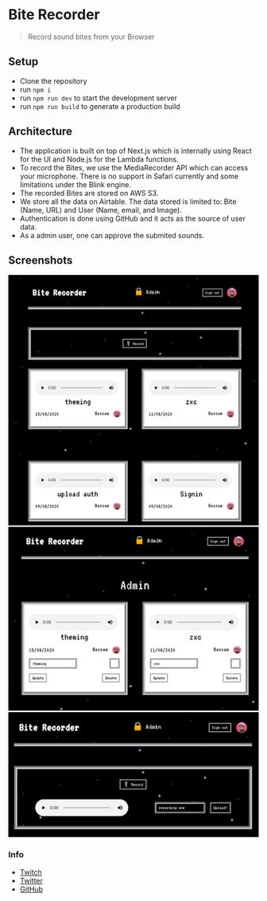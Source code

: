 # Bite Recorder
> Record sound bites from your Browser

## Setup
- Clone the repository
- run `npm i`
- run `npm run dev` to start the development server
- run `npm run build` to generate a production build


## Architecture
- The application is built on top of Next.js which is internally using React for
  the UI and Node.js for the Lambda functions.
- To record the Bites, we use the MediaRecorder API which can access your
  microphone. There is no support in Safari currently and some limitations under
  the Blink engine.
- The recorded Bites are stored on AWS S3.
- We store all the data on Airtable. The data stored is limited to: Bite (Name,
  URL) and User (Name, email, and Image).
- Authentication is done using GitHub and it acts as the source of user data.
- As a admin user, one can approve the submited sounds.

## Screenshots
![](./screenshots/1.png)
![](./screenshots/2.png)
![](./screenshots/3.png)

### Info

- [Twitch](https://www.twitch.tv/skippednote)
- [Twitter](https://www.twitter.com/skippednote)
- [GitHub](https://www.github.com/skippednote)
